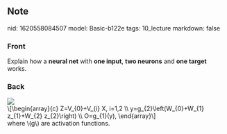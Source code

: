## Note
nid: 1620558084507
model: Basic-b122e
tags: 10_lecture
markdown: false

### Front
Explain how a <b>neural net</b> with <b>one input</b>, <b>two
neurons</b> and <b>one target</b> works.

### Back
<img src="paste-54cc203d892798ea16dd511a057fd3fc4df09899.jpg">
<div>
  \[\begin{array}{c} Z=V_{0}+V_{i} X, i=1,2 \\
  y=g_{2}\left(W_{0}+W_{1} z_{1}+W_{2} z_{2}\right) \\ O=g_{1}(y),
  \end{array}\]
</div>
<div>
  where \(g\) are activation functions.
</div>
